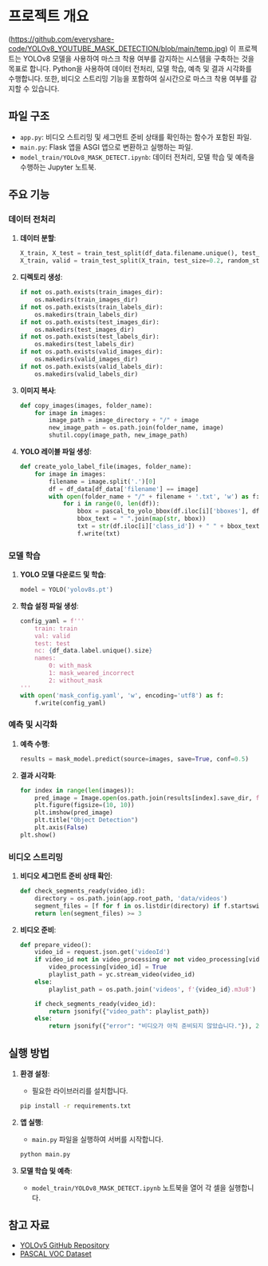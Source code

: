 # 프로젝트 개요
(https://github.com/everyshare-code/YOLOv8_YOUTUBE_MASK_DETECTION/blob/main/temp.jpg)
이 프로젝트는 YOLOv8 모델을 사용하여 마스크 착용 여부를 감지하는 시스템을 구축하는 것을 목표로 합니다. Python을 사용하여 데이터 전처리, 모델 학습, 예측 및 결과 시각화를 수행합니다. 또한, 비디오 스트리밍 기능을 포함하여 실시간으로 마스크 착용 여부를 감지할 수 있습니다.

## 파일 구조

- `app.py`: 비디오 스트리밍 및 세그먼트 준비 상태를 확인하는 함수가 포함된 파일.
- `main.py`: Flask 앱을 ASGI 앱으로 변환하고 실행하는 파일.
- `model_train/YOLOv8_MASK_DETECT.ipynb`: 데이터 전처리, 모델 학습 및 예측을 수행하는 Jupyter 노트북.

## 주요 기능

### 데이터 전처리

1. **데이터 분할**:
    ```python
    X_train, X_test = train_test_split(df_data.filename.unique(), test_size=0.1, random_state=42)
    X_train, valid = train_test_split(X_train, test_size=0.2, random_state=42)
    ```

2. **디렉토리 생성**:
    ```python
    if not os.path.exists(train_images_dir):
        os.makedirs(train_images_dir)
    if not os.path.exists(train_labels_dir):
        os.makedirs(train_labels_dir)
    if not os.path.exists(test_images_dir):
        os.makedirs(test_images_dir)
    if not os.path.exists(test_labels_dir):
        os.makedirs(test_labels_dir)
    if not os.path.exists(valid_images_dir):
        os.makedirs(valid_images_dir)
    if not os.path.exists(valid_labels_dir):
        os.makedirs(valid_labels_dir)
    ```

3. **이미지 복사**:
    ```python
    def copy_images(images, folder_name):
        for image in images:
            image_path = image_directory + "/" + image
            new_image_path = os.path.join(folder_name, image)
            shutil.copy(image_path, new_image_path)
    ```

4. **YOLO 레이블 파일 생성**:
    ```python
    def create_yolo_label_file(images, folder_name):
        for image in images:
            filename = image.split('.')[0]
            df = df_data[df_data['filename'] == image]
            with open(folder_name + "/" + filename + '.txt', 'w') as f:
                for i in range(0, len(df)):
                    bbox = pascal_to_yolo_bbox(df.iloc[i]['bboxes'], df.iloc[i]['width'], df.iloc[i]['height'])
                    bbox_text = " ".join(map(str, bbox))
                    txt = str(df.iloc[i]['class_id']) + " " + bbox_text
                    f.write(txt)
    ```

### 모델 학습

1. **YOLO 모델 다운로드 및 학습**:
    ```python
    model = YOLO('yolov8s.pt')
    ```

2. **학습 설정 파일 생성**:
    ```python
    config_yaml = f'''
        train: train
        val: valid
        test: test
        nc: {df_data.label.unique().size}
        names:
            0: with_mask
            1: mask_weared_incorrect
            2: without_mask
    '''
    with open('mask_config.yaml', 'w', encoding='utf8') as f:
        f.write(config_yaml)
    ```

### 예측 및 시각화

1. **예측 수행**:
    ```python
    results = mask_model.predict(source=images, save=True, conf=0.5)
    ```

2. **결과 시각화**:
    ```python
    for index in range(len(images)):
        pred_image = Image.open(os.path.join(results[index].save_dir, f'image{str(index)}.jpg'))
        plt.figure(figsize=(10, 10))
        plt.imshow(pred_image)
        plt.title("Object Detection")
        plt.axis(False)
    plt.show()
    ```

### 비디오 스트리밍

1. **비디오 세그먼트 준비 상태 확인**:
    ```python
    def check_segments_ready(video_id):
        directory = os.path.join(app.root_path, 'data/videos')
        segment_files = [f for f in os.listdir(directory) if f.startswith(video_id) and f.endswith('.ts')]
        return len(segment_files) >= 3
    ```

2. **비디오 준비**:
    ```python
    def prepare_video():
        video_id = request.json.get('videoId')
        if video_id not in video_processing or not video_processing[video_id]:
            video_processing[video_id] = True
            playlist_path = yc.stream_video(video_id)
        else:
            playlist_path = os.path.join('videos', f'{video_id}.m3u8')

        if check_segments_ready(video_id):
            return jsonify({"video_path": playlist_path})
        else:
            return jsonify({"error": "비디오가 아직 준비되지 않았습니다."}), 202
    ```

## 실행 방법

1. **환경 설정**:
    - 필요한 라이브러리를 설치합니다.
    ```bash
    pip install -r requirements.txt
    ```

2. **앱 실행**:
    - `main.py` 파일을 실행하여 서버를 시작합니다.
    ```bash
    python main.py
    ```

3. **모델 학습 및 예측**:
    - `model_train/YOLOv8_MASK_DETECT.ipynb` 노트북을 열어 각 셀을 실행합니다.

## 참고 자료

- [YOLOv5 GitHub Repository](https://github.com/ultralytics/yolov5)
- [PASCAL VOC Dataset](http://host.robots.ox.ac.uk/pascal/VOC/)
